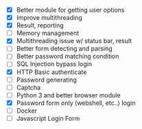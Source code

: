 - [x] Better module for getting user options
- [x] Improve multithreading
- [x] Result, reporting
- [ ] Memory management
- [x] Multithreading issue w/ status bar, result
- [ ] Better form detecting and parsing
- [ ] Better password matching condition
- [ ] SQL Injection bypass login
- [x] HTTP Basic authenticate
- [ ] Password generating
- [ ] Captcha
- [ ] Python 3 and better browser module
- [x] Password form only (webshell, etc..) login
- [ ] Docker
- [ ] Javascript Login Form